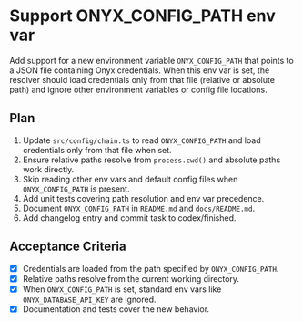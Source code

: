 # Support ONYX_CONFIG_PATH env var

Add support for a new environment variable `ONYX_CONFIG_PATH` that points to a JSON file containing Onyx credentials. When this env var is set, the resolver should load credentials only from that file (relative or absolute path) and ignore other environment variables or config file locations.

## Plan
1. Update `src/config/chain.ts` to read `ONYX_CONFIG_PATH` and load credentials only from that file when set.
2. Ensure relative paths resolve from `process.cwd()` and absolute paths work directly.
3. Skip reading other env vars and default config files when `ONYX_CONFIG_PATH` is present.
4. Add unit tests covering path resolution and env var precedence.
5. Document `ONYX_CONFIG_PATH` in `README.md` and `docs/README.md`.
6. Add changelog entry and commit task to codex/finished.

## Acceptance Criteria
- [x] Credentials are loaded from the path specified by `ONYX_CONFIG_PATH`.
- [x] Relative paths resolve from the current working directory.
- [x] When `ONYX_CONFIG_PATH` is set, standard env vars like `ONYX_DATABASE_API_KEY` are ignored.
- [x] Documentation and tests cover the new behavior.
